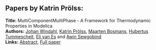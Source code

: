 <h2>Papers by Katrin Prölss:</h2>
<p>
<b>Title:</b> MultiComponentMultiPhase - A Framework for Thermodynamic Properties in Modelica<br />
<b>Authors:</b> <a href="../authors/author_332.html">Johan Windahl</a>, <a href="../authors/author_246.html">Katrin Prölss</a>, <a href="../authors/author_36.html">Maarten Bosmans</a>, <a href="../authors/author_315.html">Hubertus Tummescheit</a>, <a href="../authors/author_321.html">Eli van Es</a> and <a href="../authors/author_283.html">Awin Sewgobind</a><br />
<b>Links:</b> <a href="../abstracts/abstract_70.pdf">Abstract</a>, <a href="../submissions/ecp15118653_WindahlProlssBosmansTummescheitVanesSewgobind.pdf">Full paper</a>
</p>